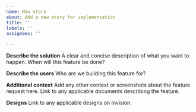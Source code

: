 ```yaml
---
name: New story
about: Add a new story for implementation
title: ''
labels: ''
assignees: ''

---
```


**Describe the solution**
A clear and concise description of what you want to happen.
When will this feature be done?

**Describe the users**
Who are we building this feature for?

**Additional context**
Add any other context or screenshots about the feature request here.
Link to any applicable documents describing the feature.

**Designs**
Link to any applicable designs on Invision.

